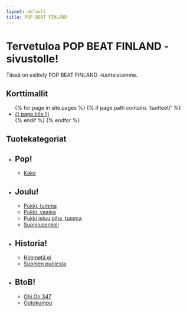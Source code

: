 ```yaml
---
layout: default
title: POP BEAT FINLAND
---
```


# Tervetuloa POP BEAT FINLAND -sivustolle!

Tässä on esittely POP BEAT FINLAND -tuotteistamme.

## Korttimallit

<ul>
  <!-- Dynaaminen lista kaikista tuotesivujen linkeistä -->
  {% for page in site.pages %}
    {% if page.path contains 'tuotteet/' %}
      <li><a href="{{ page.url | relative_url }}">{{ page.title }}</a></li>
    {% endif %}
  {% endfor %}
</ul>

## Tuotekategoriat

<ul>
  <!-- Pop-kategoria -->
  <li>
    <h2>Pop!</h2>
    <ul>
      <li><a href="{{ '/tuotteet/Kake.html' | relative_url }}">Kake</a></li>
    </ul>
  </li>

  <!-- Joulu-kategoria -->
  <li>
    <h2>Joulu!</h2>
    <ul>
      <li><a href="{{ '/tuotteet/Pukkitumma.html' | relative_url }}">Pukki, tumma</a></li>
      <li><a href="{{ '/tuotteet/Pukkivaalea.html' | relative_url }}">Pukki, vaalea</a></li>
      <li><a href="{{ '/tuotteet/PukkiIstuuPihaTumma.html' | relative_url }}">Pukki istuu piha, tumma</a></li>
      <li><a href="{{ '/tuotteet/Suojelusenkeli.html' | relative_url }}">Suojelusenkeli</a></li>
    </ul>
  </li>

  <!-- Historia-kategoria -->
  <li>
    <h2>Historia!</h2>
    <ul>
      <li><a href="{{ '/tuotteet/HimmetäEi.html' | relative_url }}">Himmetä ei</a></li>
      <li><a href="{{ '/tuotteet/SuomenPuolesta.html' | relative_url }}">Suomen puolesta</a></li>
    </ul>
  </li>

  <!-- BtoB-kategoria -->
  <li>
    <h2>BtoB!</h2>
    <ul>
      <li><a href="{{ '/tuotteet/OhiOn347.html' | relative_url }}">Ohi On 347</a></li>
      <li><a href="{{ '/tuotteet/Outokumpu.html' | relative_url }}">Outokumpu</a></li>
    </ul>
  </li>
</ul>

